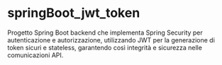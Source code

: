 # springBoot_jwt_token
Progetto Spring Boot backend che implementa Spring Security per autenticazione e autorizzazione, utilizzando JWT per la generazione di token sicuri e stateless, garantendo così integrità e sicurezza nelle comunicazioni API.
